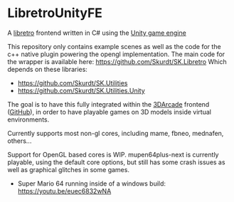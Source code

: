 # LibretroUnityFE

A [libretro](https://www.libretro.com/) frontend written in C# using the [Unity game engine](https://unity.com/)

This repository only contains example scenes as well as the code for the c++ native plugin powering the opengl implementation.
The main code for the wrapper is available here: https://github.com/Skurdt/SK.Libretro
Which depends on these libraries:
- https://github.com/Skurdt/SK.Utilities
- https://github.com/Skurdt/SK.Utilities.Unity

The goal is to have this fully integrated within the [3DArcade](http://3darcade.messageboard.nl/viewforum.php?f=15) frontend ([GitHub](https://github.com/3DArcade/3DArcade/tree/develop)), in order to have playable games on 3D models inside virtual environments.

Currently supports most non-gl cores, including mame, fbneo, mednafen, others...

Support for OpenGL based cores is WIP. mupen64plus-next is currently playable, using the default core options, but still has some crash issues as well as graphical glitches in some games.

- Super Mario 64 running inside of a windows build: https://youtu.be/euec6832wNA
